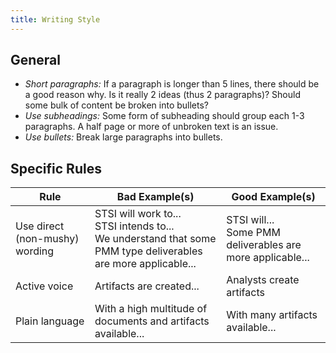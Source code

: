 ```yaml
---
title: Writing Style
---
```


## General

 * _Short paragraphs:_ If a paragraph is longer than 5 lines, there should be a good reason why. Is it really 2 ideas (thus 2 paragraphs)? Should some bulk of content be broken into bullets?
 * _Use subheadings:_  Some form of subheading should group each 1-3 paragraphs. A half page or more of unbroken text is an issue.
 * _Use bullets:_ Break large paragraphs into bullets.

## Specific Rules

| Rule | Bad Example(s) | Good Example(s) |
| --- | --- | --- |
| Use direct (non-mushy) wording | STSI will work to... <br> STSI intends to... <br>We understand that some PMM type deliverables are more applicable... | STSI will... <br> Some PMM deliverables are more applicable... |
| Active voice | Artifacts are created... | Analysts create artifacts |
| Plain language | With a high multitude of documents and artifacts available... | With many artifacts available... |

